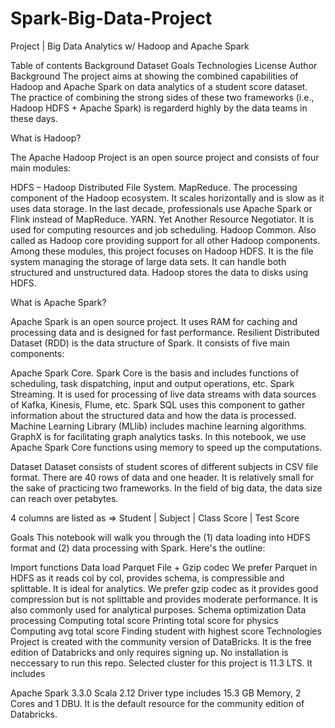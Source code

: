 # Spark-Big-Data-Project

Project | Big Data Analytics w/ Hadoop and Apache Spark


Table of contents
Background
Dataset
Goals
Technologies
License
Author
Background
The project aims at showing the combined capabilities of Hadoop and Apache Spark on data analytics of a student score dataset. The practice of combining the strong sides of these two frameworks (i.e., Hadoop HDFS + Apache Spark) is regarderd highly by the data teams in these days.

What is Hadoop?

The Apache Hadoop Project is an open source project and consists of four main modules:

HDFS – Hadoop Distributed File System.
MapReduce. The processing component of the Hadoop ecosystem. It scales horizontally and is slow as it uses data storage. In the last decade, professionals use Apache Spark or Flink instead of MapReduce.
YARN. Yet Another Resource Negotiator. It is used for computing resources and job scheduling.
Hadoop Common. Also called as Hadoop core providing support for all other Hadoop components.
Among these modules, this project focuses on Hadoop HDFS. It is the file system managing the storage of large data sets. It can handle both structured and unstructured data. Hadoop stores the data to disks using HDFS.

What is Apache Spark?

Apache Spark is an open source project. It uses RAM for caching and processing data and is designed for fast performance. Resilient Distributed Dataset (RDD) is the data structure of Spark. It consists of five main components:

Apache Spark Core. Spark Core is the basis and includes functions of scheduling, task dispatching, input and output operations, etc.
Spark Streaming. It is used for processing of live data streams with data sources of Kafka, Kinesis, Flume, etc.
Spark SQL uses this component to gather information about the structured data and how the data is processed.
Machine Learning Library (MLlib) includes machine learning algorithms.
GraphX is for facilitating graph analytics tasks.
In this notebook, we use Apache Spark Core functions using memory to speed up the computations.

Dataset
Dataset consists of student scores of different subjects in CSV file format. There are 40 rows of data and one header. It is relatively small for the sake of practicing two frameworks. In the field of big data, the data size can reach over petabytes.

4 columns are listed as => Student | Subject | Class Score | Test Score

Goals
This notebook will walk you through the (1) data loading into HDFS format and (2) data processing with Spark. Here's the outline:

Import functions
Data load
Parquet File + Gzip codec
We prefer Parquet in HDFS as it reads col by col, provides schema, is compressible and splittable. It is ideal for analytics.
We prefer gzip codec as it provides good compression but is not splittable and provides moderate performance. It is also commonly used for analytical purposes.
Schema optimization
Data processing
Computing total score
Printing total score for physics
Computing avg total score
Finding student with highest score
Technologies
Project is created with the community version of DataBricks. It is the free edition of Databricks and only requires signing up. No installation is neccessary to run this repo. Selected cluster for this project is 11.3 LTS. It includes

Apache Spark 3.3.0
Scala 2.12
Driver type includes 15.3 GB Memory, 2 Cores and 1 DBU. It is the default resource for the community edition of Databricks.
